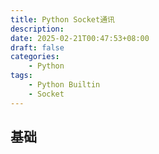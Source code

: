 ```yaml
---
title: Python Socket通讯
description: 
date: 2025-02-21T00:47:53+08:00
draft: false
categories:
    - Python
tags:
    - Python Builtin
    - Socket
---
```



## 基础